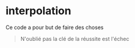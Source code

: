 # interpolation

Ce code a pour but de faire des choses

> N'oublié pas la clé de la réussite est l'échec
